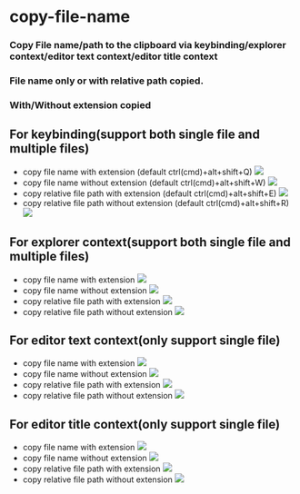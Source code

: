 # copy-file-name

### Copy File name/path to the clipboard via keybinding/explorer context/editor text context/editor title context

### File name only or with relative path copied.

### With/Without extension copied

## For keybinding(support both single file and multiple files)

- copy file name with extension (default ctrl(cmd)+alt+shift+Q)
  ![](img/gif/keybinding_Q.gif)
- copy file name without extension (default ctrl(cmd)+alt+shift+W)
  ![](img/gif/keybinding_W.gif)
- copy relative file path with extension (default ctrl(cmd)+alt+shift+E)
  ![](img/gif/keybinding_E.gif)
- copy relative file path without extension (default ctrl(cmd)+alt+shift+R)
  ![](img/gif/keybinding_R.gif)

## For explorer context(support both single file and multiple files)

- copy file name with extension
  ![](img/gif/explorer_Q.gif)
- copy file name without extension
  ![](img/gif/explorer_W.gif)
- copy relative file path with extension
  ![](img/gif/explorer_E.gif)
- copy relative file path without extension
  ![](img/gif/explorer_R.gif)

## For editor text context(only support single file)

- copy file name with extension
  ![](img/gif/editor_text_Q.gif)
- copy file name without extension
  ![](img/gif/editor_text_W.gif)
- copy relative file path with extension
  ![](img/gif/editor_text_E.gif)
- copy relative file path without extension
  ![](img/gif/editor_text_R.gif)

## For editor title context(only support single file)

- copy file name with extension
  ![](img/gif/editor_title_Q.gif)
- copy file name without extension
  ![](img/gif/editor_title_W.gif)
- copy relative file path with extension
  ![](img/gif/editor_title_E.gif)
- copy relative file path without extension
  ![](img/gif/editor_title_R.gif)
